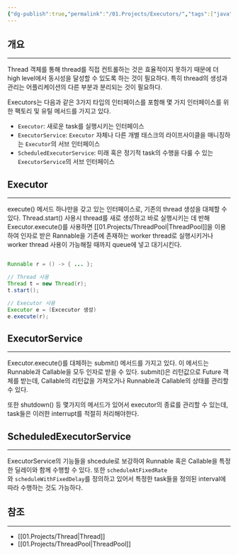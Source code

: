 ```yaml
---
{"dg-publish":true,"permalink":"/01.Projects/Executors/","tags":["java","dev","concurrency","thread"],"noteIcon":""}
---
```


## 개요
---
Thread 객체를 통해 thread를 직접 컨트롤하는 것은 효율적이지 못하기 때문에 더 high level에서 동시성을 달성할 수 있도록 하는 것이 필요하다. 특히 thread의 생성과 관리는 어플리케이션의 다른 부분과 분리되는 것이 필요하다. 

Executors는 다음과 같은 3가지 타입의 인터페이스를 포함해 몇 가지 인터페이스를 위한 팩토리 및 유틸 메서드를 가지고 있다.
- `Executor`: 새로운 task를 실행시키는 인터페이스
- `ExecutorService`: `Executor` 자체나 다른 개별 태스크의 라이프사이클을 매니징하는 `Executor`의 서브 인터페이스
- `ScheduledExecutorService`: 미래 혹은 정기적 task의 수행을 다룰 수 있는 `ExecutorService`의 서브 인터페이스
## Executor
---
execute() 메서드 하나만을 갖고 있는 인터페이스로, 기존의 thread 생성을 대체할 수 있다. Thread.start() 사용시 thread를 새로 생성하고 바로 실행시키는 데 반해 Executor.execute()를 사용하면 [[01.Projects/ThreadPool\|ThreadPool]]을 이용하여 인자로 받은 Rannable을 기존에 존재하는 worker thread로 실행시키거나 worker thread 사용이 가능해질 때까지 queue에 넣고 대기시킨다.
```java

Runnable r = () -> { ... };

// Thread 사용
Thread t = new Thread(r);
t.start();

// Executor 사용
Executor e = (Excecutor 생성)
e.execute(r);
```
## ExecutorService
---
Executor.execute()를 대체하는 submit() 메서드를 가지고 있다. 이 메서드는 Runnable과 Callable을 모두 인자로 받을 수 있다. submit()은 리턴값으로 Future 객체를 받는데, Callable의 리턴값을 가져오거나 Runnable과 Callable의 상태를 관리할 수 있다. 

또한 shutdown() 등 몇가지의 메서드가 있어서 executor의 종료를 관리할 수 있는데, task들은 이러한 interrupt를 적절히 처리해야한다.
## ScheduledExecutorService
---
ExecutorService의 기능들을 shcedule로 보강하여 Runnable 혹은 Callable을 특정한 딜레이와 함께 수행할 수 있다. 또한 `scheduleAtFixedRate`와 `scheduleWithFixedDelay`를 정의하고 있어서 특정한 task들을 정의된 interval에 따라 수행하는 것도 가능하다.
## 참조
---
- [[01.Projects/Thread\|Thread]]
- [[01.Projects/ThreadPool\|ThreadPool]]




